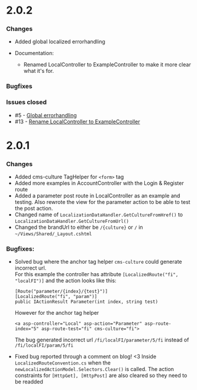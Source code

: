 # 2.0.2

### Changes
* Added global localized errorhandling

* Documentation:
    * Renamed LocalController to ExampleController to make it more clear what it's for.

### Bugfixes

### Issues closed

* #5    - [Global errorhandling](../../issues/5)
* #13   - [Rename LocalController to ExampleController](../../issues/13)

# 2.0.1

### Changes

* Added cms-culture TagHelper for `<form>` tag 
* Added more examples in AccountController with the Login & Register route
* Added a parameter post route in LocalController as an example and testing.
    Also rewrote the view for the parameter action to be able to test the post action.
* Changed name of `LocalizationDataHandler.GetCultureFromHref()` to `LocalizationDataHandler.GetCultureFromUrl()`
* Changed the brandUrl to either be `/{culture}` or `/` in `~/Views/Shared/_Layout.cshtml`

### Bugfixes: 
*   Solved bug where the anchor tag helper `cms-culture` could generate incorrect url.    
    For this example the controller has attribute `[LocalizedRoute("fi", "localFI")]` 
    and the action looks like this: 
    ```
    [Route("parameter/{index}/{test}")]
    [LocalizedRoute("fi", "param")]
    public IActionResult Parameter(int index, string test)
    ```    
    However for the anchor tag helper 
    
    `<a asp-controller="Local" asp-action="Parameter" asp-route-index="5" asp-route-test="fi" cms-culture="fi">`
    
    The bug generated incorrect url `/fi/localFI/parameter/5/fi` instead of `/fi/localFI/param/5/fi`   
	    
* Fixed bug reported through a comment on blog! <3
    Inside `LocalizedRouteConvention.cs` when the `newLocalizedActionModel.Selectors.Clear()` is called.
    The action constraints for `[HttpGet], [HttpPost]` are also cleared so they need to be readded
		
